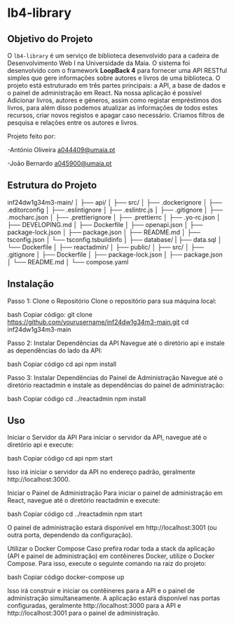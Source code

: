 # lb4-library

## Objetivo do Projeto

O `lb4-library` é um serviço de biblioteca desenvolvido para a cadeira de Desenvolvimento Web I na Universidade da Maia. O sistema foi desenvolvido com o framework **LoopBack 4** para fornecer uma API RESTful simples que gere informações sobre autores e livros de uma biblioteca.
O projeto está estruturado em três partes principais: a API, a base de dados e o painel de administração em React.
Na nossa aplicação é possível Adicionar livros, autores e géneros, assim como registar empréstimos dos livros, para além disso podemos atualizar as informações de todos estes recursos, criar novos registos e apagar caso necessário. Criamos filtros de pesquisa e relações entre os autores e livros.

Projeto feito por:

-António Oliveira a044409@umaia.pt

-João Bernardo a045900@umaia.pt

## Estrutura do Projeto

inf24dw1g34m3-main/
│
├── api/
│   ├── src/
│   ├── .dockerignore
│   ├── .editorconfig
│   ├── .eslintignore
│   ├── .eslintrc.js
│   ├── .gitignore
│   ├── .mocharc.json
│   ├── .prettierignore
│   ├── .prettierrc
│   ├── .yo-rc.json
│   ├── DEVELOPING.md
│   ├── Dockerfile
│   ├── openapi.json
│   ├── package-lock.json
│   ├── package.json
│   ├── README.md
│   ├── tsconfig.json
│   └── tsconfig.tsbuildinfo
│
├── database/
|   ├── data.sql
│   └── Dockerfile
│
├── reactadmin/
│   ├── public/
│   ├── src/
│   ├── .gitignore
│   ├── Dockerfile
│   ├── package-lock.json
│   ├── package.json
│   └── README.md
│
└── compose.yaml


## Instalação
Passo 1: Clone o Repositório
Clone o repositório para sua máquina local:

bash
Copiar código:
git clone https://github.com/yourusername/inf24dw1g34m3-main.git
cd inf24dw1g34m3-main

Passo 2: Instalar Dependências da API
Navegue até o diretório api e instale as dependências do lado da API:

bash
Copiar código
cd api
npm install

Passo 3: Instalar Dependências do Painel de Administração
Navegue até o diretório reactadmin e instale as dependências do painel de administração:

bash
Copiar código
cd ../reactadmin
npm install

## Uso
Iniciar o Servidor da API
Para iniciar o servidor da API, navegue até o diretório api e execute:

bash
Copiar código
cd api
npm start

Isso irá iniciar o servidor da API no endereço padrão, geralmente http://localhost:3000.

Iniciar o Painel de Administração
Para iniciar o painel de administração em React, navegue até o diretório reactadmin e execute:

bash
Copiar código
cd ../reactadmin
npm start

O painel de administração estará disponível em http://localhost:3001 (ou outra porta, dependendo da configuração).

Utilizar o Docker Compose
Caso prefira rodar toda a stack da aplicação (API e painel de administração) em contêineres Docker, utilize o Docker Compose. Para isso, execute o seguinte comando na raiz do projeto:

bash
Copiar código
docker-compose up

Isso irá construir e iniciar os contêineres para a API e o painel de administração simultaneamente. A aplicação estará disponível nas portas configuradas, geralmente http://localhost:3000 para a API e http://localhost:3001 para o painel de administração.

